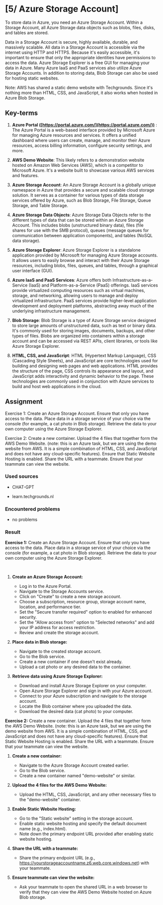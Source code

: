# [5/ Azure Storage Account]

To store data in Azure, you need an Azure Storage Account. Within a Storage Account, all Azure Storage data objects such as blobs, files, disks, and tables are stored.

Data in a Storage Account is secure, highly available, durable, and massively scalable. All data in a Storage Account is accessible via the internet using HTTP and HTTPS. Because it's easily accessible, it's important to ensure that only the appropriate identities have permissions to access the data. Azure Storage Explorer is a free GUI for managing your data in Azure. Many Azure IaaS and PaaS services also utilize Azure Storage Accounts. In addition to storing data, Blob Storage can also be used for hosting static websites.

Note: AWS has shared a static demo website with Techgrounds. Since it's nothing more than HTML, CSS, and JavaScript, it also works when hosted in Azure Blob Storage.

## Key-terms

1. **Azure Portal ([https://portal.azure.com/](https://portal.azure.com/))** : The Azure Portal is a web-based interface provided by Microsoft Azure for managing Azure resources and services. It offers a unified dashboard where users can create, manage, and monitor their Azure resources, access billing information, configure security settings, and more.

2. **AWS Demo Website**: This likely refers to a demonstration website hosted on Amazon Web Services (AWS), which is a competitor to Microsoft Azure. It's a website built to showcase various AWS services and features.

3. **Azure Storage Account**: An Azure Storage Account is a globally unique namespace in Azure that provides a secure and scalable cloud storage solution. It serves as a container for various types of data storage services offered by Azure, such as Blob Storage, File Storage, Queue Storage, and Table Storage.

4. **Azure Storage Data Objects**: Azure Storage Data Objects refer to the different types of data that can be stored within an Azure Storage Account. This includes blobs (unstructured binary data), files (file shares for use with the SMB protocol), queues (message queues for communication between application components), and tables (NoSQL data storage).

5. **Azure Storage Explorer**: Azure Storage Explorer is a standalone application provided by Microsoft for managing Azure Storage accounts. It allows users to easily browse and interact with their Azure Storage resources, including blobs, files, queues, and tables, through a graphical user interface (GUI).

6. **Azure IaaS and PaaS Services**: Azure offers both Infrastructure-as-a-Service (IaaS) and Platform-as-a-Service (PaaS) offerings. IaaS services provide virtualized computing resources such as virtual machines, storage, and networking, allowing users to manage and deploy virtualized infrastructure. PaaS services provide higher-level application development and deployment platforms, abstracting away much of the underlying infrastructure management.

7. **Blob Storage**: Blob Storage is a type of Azure Storage service designed to store large amounts of unstructured data, such as text or binary data. It's commonly used for storing images, documents, backups, and other types of files. Blobs are organized into containers within a storage account and can be accessed via REST APIs, client libraries, or tools like Azure Storage Explorer.

8. **HTML, CSS, and JavaScript**: HTML (Hypertext Markup Language), CSS (Cascading Style Sheets), and JavaScript are core technologies used for building and designing web pages and web applications. HTML provides the structure of the page, CSS controls its appearance and layout, and JavaScript adds interactivity and dynamic behavior to the page. These technologies are commonly used in conjunction with Azure services to build and host web applications in the cloud.

## Assignment

Exercise 1:
Create an Azure Storage Account. Ensure that only you have access to the data. Place data in a storage service of your choice via the console (for example, a cat photo in Blob storage). Retrieve the data to your own computer using the Azure Storage Explorer.

Exercise 2:
Create a new container. Upload the 4 files that together form the AWS Demo Website. (note: this is an Azure task, but we are using the demo website from AWS. It is a simple combination of HTML, CSS, and JavaScript and does not have any cloud-specific features). Ensure that Static Website Hosting is enabled. Share the URL with a teammate. Ensure that your teammate can view the website.

### Used sources

- CHAT-GPT

- learn.techgrounds.nl

### Encountered problems

- no problems

### Result

**Exercise 1:**
Create an Azure Storage Account. Ensure that only you have access to the data. Place data in a storage service of your choice via the console (for example, a cat photo in Blob storage). Retrieve the data to your own computer using the Azure Storage Explorer.

    

1. **Create an Azure Storage Account:**
   
   - Log in to the Azure Portal.
   - Navigate to the Storage Accounts service.
   - Click on "Create" to create a new storage account.
   - Choose a subscription, resource group, storage account name, location, and performance tier.
   - Set the "Secure transfer required" option to enabled for enhanced security.
   - Set the "Allow access from" option to "Selected networks" and add your IP address for access restriction.
   - Review and create the storage account.

2. **Place data in Blob storage:**
   
   - Navigate to the created storage account.
   - Go to the Blob service.
   - Create a new container if one doesn't exist already.
   - Upload a cat photo or any desired data to the container.

3. **Retrieve data using Azure Storage Explorer:**
   
   - Download and install Azure Storage Explorer on your computer.
   - Open Azure Storage Explorer and sign in with your Azure account.
   - Connect to your Azure subscription and navigate to the storage account.
   - Locate the Blob container where you uploaded the data.
   - Download the desired data (cat photo) to your computer.

**Exercise 2:**
Create a new container. Upload the 4 files that together form the AWS Demo Website. (note: this is an Azure task, but we are using the demo website from AWS. It is a simple combination of HTML, CSS, and JavaScript and does not have any cloud-specific features). Ensure that Static Website Hosting is enabled. Share the URL with a teammate. Ensure that your teammate can view the website.

1. **Create a new container:**
   
   - Navigate to the Azure Storage Account created earlier.
   - Go to the Blob service.
   - Create a new container named "demo-website" or similar.

2. **Upload the 4 files for the AWS Demo Website:**
   
   - Upload the HTML, CSS, JavaScript, and any other necessary files to the "demo-website" container.

3. **Enable Static Website Hosting:**
   
   - Go to the "Static website" setting in the storage account.
   - Enable static website hosting and specify the default document name (e.g., index.html).
   - Note down the primary endpoint URL provided after enabling static website hosting.

4. **Share the URL with a teammate:**
   
   - Share the primary endpoint URL (e.g., https://yourstorageaccountname.z6.web.core.windows.net) with your teammate.

5. **Ensure teammate can view the website:**
   
   - Ask your teammate to open the shared URL in a web browser to verify that they can view the AWS Demo Website hosted on Azure Blob storage.